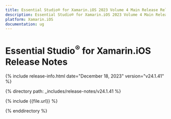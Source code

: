 ```yaml
---
title: Essential Studio® for Xamarin.iOS 2023 Volume 4 Main Release Release Notes  
description: Essential Studio® for Xamarin.iOS 2023 Volume 4 Main Release Release Notes  
platform: Xamarin.iOS
documentation: ug
---
```


# Essential Studio<sup>®</sup> for Xamarin.iOS  Release Notes  

{% include release-info.html date="December 18, 2023"  version="v24.1.41" %} 

{% directory path: _includes/release-notes/v24.1.41 %}

{% include {{file.url}} %}

{% enddirectory %}